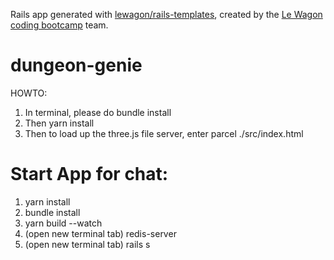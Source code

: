 Rails app generated with [lewagon/rails-templates](https://github.com/lewagon/rails-templates), created by the [Le Wagon coding bootcamp](https://www.lewagon.com) team.

# dungeon-genie

HOWTO:

1. In terminal, please do bundle install
2. Then yarn install
3. Then to load up the three.js file server, enter parcel ./src/index.html

# Start App for chat:

1. yarn install
2. bundle install
3. yarn build --watch
4. (open new terminal tab) redis-server
5. (open new terminal tab) rails s
